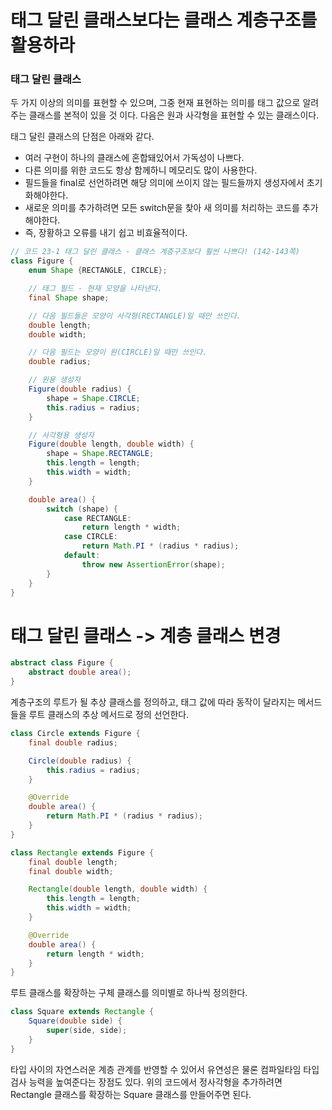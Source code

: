 # 태그 달린 클래스보다는 클래스 계층구조를 활용하라

### 태그 달린 클래스

두 가지 이상의 의미를 표현할 수 있으며, 그중 현재 표현하는 의미를 태그 값으로 알려주는 클래스를 본적이 있을 것 이다. 다음은 원과 사각형을 표현할 수 있는 클래스이다.

 

태그 달린 클래스의 단점은 아래와 같다.

- 여러 구현이 하나의 클래스에 혼합돼있어서 가독성이 나쁘다.
- 다른 의미를 위한 코드도 항상 함께하니 메모리도 많이 사용한다.
- 필드들을 final로 선언하려면 해당 의미에 쓰이지 않는 필드들까지 생성자에서 초기화해야한다.
- 새로운 의미를 추가하려면 모든 switch문을 찾아 새 의미를 처리하는 코드를 추가해야한다.
- 즉, 장황하고 오류를 내기 쉽고 비효율적이다.

```java
// 코드 23-1 태그 달린 클래스 - 클래스 계층구조보다 훨씬 나쁘다! (142-143쪽)
class Figure {
    enum Shape {RECTANGLE, CIRCLE};

    // 태그 필드 - 현재 모양을 나타낸다.
    final Shape shape;

    // 다음 필드들은 모양이 사각형(RECTANGLE)일 때만 쓰인다.
    double length;
    double width;

    // 다음 필드는 모양이 원(CIRCLE)일 때만 쓰인다.
    double radius;

    // 원용 생성자
    Figure(double radius) {
        shape = Shape.CIRCLE;
        this.radius = radius;
    }

    // 사각형용 생성자
    Figure(double length, double width) {
        shape = Shape.RECTANGLE;
        this.length = length;
        this.width = width;
    }

    double area() {
        switch (shape) {
            case RECTANGLE:
                return length * width;
            case CIRCLE:
                return Math.PI * (radius * radius);
            default:
                throw new AssertionError(shape);
        }
    }
}
```

# 태그 달린 클래스 -> 계층 클래스 변경

```java
abstract class Figure {
    abstract double area();
}
```

계층구조의 루트가 될 추상 클래스를 정의하고, 태그 값에 따라 동작이 달라지는 메서드들을 루트 클래스의 추상 메서드로 정의 선언한다.

```java
class Circle extends Figure {
    final double radius;

    Circle(double radius) {
        this.radius = radius;
    }

    @Override
    double area() {
        return Math.PI * (radius * radius);
    }
}

class Rectangle extends Figure {
    final double length;
    final double width;

    Rectangle(double length, double width) {
        this.length = length;
        this.width = width;
    }

    @Override
    double area() {
        return length * width;
    }
}
```

루트 클래스를 확장하는 구체 클래스를 의미별로 하나씩 정의한다. 

```java
class Square extends Rectangle {
    Square(double side) {
        super(side, side);
    }
}
```
타입 사이의 자연스러운 계층 관계를 반영할 수 있어서 유연성은 물론 컴파일타임 타입 검사 능력을 높여준다는 장점도 있다. 위의 코드에서 정사각형을 추가하려면 Rectangle 클래스를 확장하는 Square 클래스를 만들어주면 된다.

